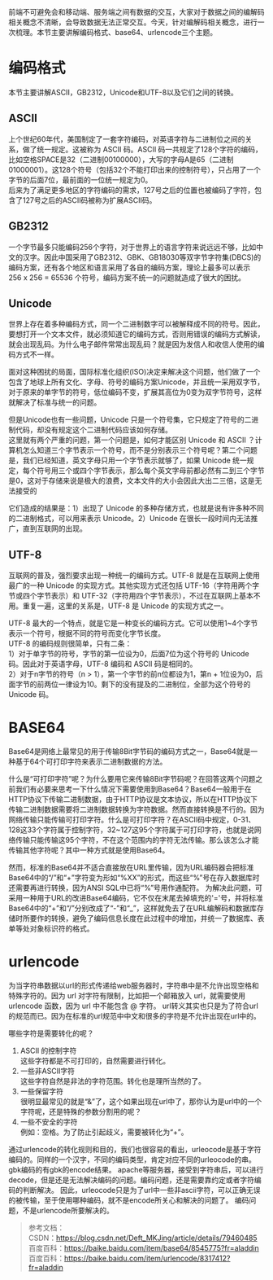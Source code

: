 前端不可避免会和移动端、服务端之间有数据的交互，大家对于数据之间的编解码相关概念不清晰，会导致数据无法正常交互。今天，针对编解码相关概念，进行一次梳理。本节主要讲解编码格式、base64、urlencode三个主题。
# 编码格式
本节主要讲解ASCII，GB2312，Unicode和UTF-8以及它们之间的转换。
## ASCII
上个世纪60年代，美国制定了一套字符编码，对英语字符与二进制位之间的关系，做了统一规定。这被称为 ASCII 码。ASCII 码一共规定了128个字符的编码，比如空格SPACE是32（二进制00100000），大写的字母A是65（二进制01000001）。这128个符号（包括32个不能打印出来的控制符号），只占用了一个字节的后面7位，最前面的一位统一规定为0。    
后来为了满足更多地区的字符编码的需求，127号之后的位置也被编码了字符，包含了127号之后的ASCII码被称为扩展ASCII码。
## GB2312
一个字节最多只能编码256个字符，对于世界上的语言字符来说远远不够，比如中文的汉字。因此中国采用了GB2312、GBK、GB18030等双字节字符集(DBCS)的编码方案，还有各个地区和语言采用了各自的编码方案，理论上最多可以表示 256 x 256 = 65536 个符号，编码方案不统一的问题就造成了很大的困扰。
## Unicode
世界上存在着多种编码方式，同一个二进制数字可以被解释成不同的符号。因此，要想打开一个文本文件，就必须知道它的编码方式，否则用错误的编码方式解读，就会出现乱码。为什么电子邮件常常出现乱码？就是因为发信人和收信人使用的编码方式不一样。    

面对这种困扰的局面，国际标准化组织(ISO)决定来解决这个问题，他们做了一个包含了地球上所有文化、字母、符号的编码方案Unicode，并且统一采用双字节，对于原来的单字节的符号，低位编码不变，扩展其高位为0变为双字节符号，这样就解决了标准与统一的问题。

但是Unicode也有一些问题，Unicode 只是一个符号集，它只规定了符号的二进制代码，却没有规定这个二进制代码应该如何存储。    
这里就有两个严重的问题，第一个问题是，如何才能区别 Unicode 和 ASCII ？计算机怎么知道三个字节表示一个符号，而不是分别表示三个符号呢？第二个问题是，我们已经知道，英文字母只用一个字节表示就够了，如果 Unicode 统一规定，每个符号用三个或四个字节表示，那么每个英文字母前都必然有二到三个字节是0，这对于存储来说是极大的浪费，文本文件的大小会因此大出二三倍，这是无法接受的

它们造成的结果是：1）出现了 Unicode 的多种存储方式，也就是说有许多种不同的二进制格式，可以用来表示 Unicode。2）Unicode 在很长一段时间内无法推广，直到互联网的出现。
## UTF-8
互联网的普及，强烈要求出现一种统一的编码方式。UTF-8 就是在互联网上使用最广的一种 Unicode 的实现方式。其他实现方式还包括 UTF-16（字符用两个字节或四个字节表示）和 UTF-32（字符用四个字节表示），不过在互联网上基本不用。重复一遍，这里的关系是，UTF-8 是 Unicode 的实现方式之一。      

UTF-8 最大的一个特点，就是它是一种变长的编码方式。它可以使用1~4个字节表示一个符号，根据不同的符号而变化字节长度。    
UTF-8 的编码规则很简单，只有二条：    
1）对于单字节的符号，字节的第一位设为0，后面7位为这个符号的 Unicode 码。因此对于英语字母，UTF-8 编码和 ASCII 码是相同的。    
2）对于n字节的符号（n > 1），第一个字节的前n位都设为1，第n + 1位设为0，后面字节的前两位一律设为10。剩下的没有提及的二进制位，全部为这个符号的 Unicode 码。
# BASE64
Base64是网络上最常见的用于传输8Bit字节码的编码方式之一，Base64就是一种基于64个可打印字符来表示二进制数据的方法。     

什么是“可打印字符”呢？为什么要用它来传输8Bit字节码呢？在回答这两个问题之前我们有必要来思考一下什么情况下需要使用到Base64？Base64一般用于在HTTP协议下传输二进制数据，由于HTTP协议是文本协议，所以在HTTP协议下传输二进制数据需要将二进制数据转换为字符数据。然而直接转换是不行的。因为网络传输只能传输可打印字符。什么是可打印字符？在ASCII码中规定，0-31、128这33个字符属于控制字符，32~127这95个字符属于可打印字符，也就是说网络传输只能传输这95个字符，不在这个范围内的字符无法传输。那么该怎么才能传输其他字符呢？其中一种方式就是使用Base64。    

然而，标准的Base64并不适合直接放在URL里传输，因为URL编码器会把标准Base64中的“/”和“+”字符变为形如“%XX”的形式，而这些“%”号在存入数据库时还需要再进行转换，因为ANSI SQL中已将“%”号用作通配符。
为解决此问题，可采用一种用于URL的改进Base64编码，它不仅在末尾去掉填充的'='号，并将标准Base64中的“+”和“/”分别改成了“-”和“_”，这样就免去了在URL编解码和数据库存储时所要作的转换，避免了编码信息长度在此过程中的增加，并统一了数据库、表单等处对象标识符的格式。
# urlencode
为当字符串数据以url的形式传递给web服务器时，字符串中是不允许出现空格和特殊字符的。因为 url 对字符有限制，比如把一个邮箱放入 url，就需要使用 urlencode 函数，因为 url 中不能包含 @ 字符。    url转义其实也只是为了符合url的规范而已。因为在标准的url规范中中文和很多的字符是不允许出现在url中的。     

哪些字符是需要转化的呢？
1. ASCII 的控制字符    
这些字符都是不可打印的，自然需要进行转化。
2. 一些非ASCII字符    
这些字符自然是非法的字符范围。转化也是理所当然的了。
3. 一些保留字符    
很明显最常见的就是“&”了，这个如果出现在url中了，那你认为是url中的一个字符呢，还是特殊的参数分割用的呢？
4. 一些不安全的字符    
例如：空格。为了防止引起歧义，需要被转化为“+”。   
    
通过urlencode的转化规则和目的，我们也很容易的看出，urleocode是基于字符编码的。同样的一个汉字，不同的编码类型，肯定对应不同的urleocode的串。gbk编码的有gbk的encode结果。
apache等服务器，接受到字符串后，可以进行decode，但是还是无法解决编码的问题。编码问题，还是需要靠约定或者字符编码的判断解决。
因此，urleocode只是为了url中一些非ascii字符，可以正确无误的被传输，至于使用哪种编码，就不是encode所关心和解决的问题了。
编码问题，不是urlencode所要解决的。

> 参考文档：    
CSDN：https://blog.csdn.net/Deft_MKJing/article/details/79460485    
百度百科：https://baike.baidu.com/item/base64/8545775?fr=aladdin    
百度百科：https://baike.baidu.com/item/urlencode/8317412?fr=aladdin